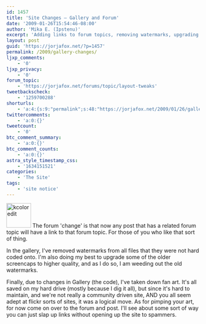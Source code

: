 ```yaml
---
id: 1457
title: 'Site Changes — Gallery and Forum'
date: '2009-01-26T15:54:46-08:00'
author: 'Mika E. (Ipstenu)'
excerpt: 'Adding links to forum topics, removing watermarks, upgrading image quality, and a farewell to fanart.'
layout: post
guid: 'https://jorjafox.net/?p=1457'
permalink: /2009/gallery-changes/
ljxp_comments:
    - '0'
ljxp_privacy:
    - '0'
forum_topic:
    - 'https://jorjafox.net/forums/topic/layout-tweaks'
tweetbackscheck:
    - '1259700288'
shorturls:
    - 'a:4:{s:9:"permalink";s:48:"https://jorjafox.net/2009/01/26/gallery-changes/";s:7:"tinyurl";s:25:"http://tinyurl.com/lxrdw4";s:4:"isgd";s:18:"http://is.gd/5349q";s:5:"bitly";s:20:"http://bit.ly/8gQ8Rn";}'
twittercomments:
    - 'a:0:{}'
tweetcount:
    - '0'
btc_comment_summary:
    - 'a:0:{}'
btc_comment_counts:
    - 'a:0:{}'
astra_style_timestamp_css:
    - '1634151521'
categories:
    - 'The Site'
tags:
    - 'site notice'
---
```


<img src="//static.jorjafox.net/wordpress/2009/01/kcoloredit.png" alt="kcoloredit" title="kcoloredit" width="64" height="64" class="alignleft size-full wp-image-1465" />  The forum 'change' is that now any post that has a related forum topic will have a link to that forum topic.  For those of you who like that sort of thing.

In the gallery, I've removed watermarks from all files that they were not hard coded onto. I'm also doing my best to upgrade some of the older screencaps to higher quality, and as I do so, I am weeding out the old watermarks.

Finally, due to changes in Gallery (the code), I've taken down fan art. It's all saved on my hard drive (mostly because I dig it all), but since it's hard to maintain, and we're not really a community driven site, AND you all seem adept at flickr sorts of sites, it was a logical move.  As for pimping your art, for now come on over to the forum and post. I'll see about some sort of way you can just slap up links without opening up the site to spammers.
